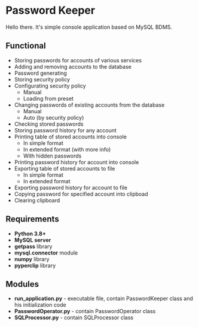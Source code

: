 # Password Keeper
Hello there. It's simple console application based on MySQL BDMS.
## Functional
* Storing passwords for accounts of various services
* Adding and removing accounts to the database
* Password generating
* Storing security policy
* Configurating security policy
   * Manual
   * Loading from preset 
* Changing passwords of existing accounts from the database
   * Manual
   * Auto (by security policy)
* Checking stored passwords
* Storing password history for any account
* Printing table of stored accounts into console
   * In simple format
   * In extended format (with more info)
   * With hidden passwords
* Printing password history for account into console
* Exporting table of stored accounts to file 
   * In simple format
   * In extended format
* Exporting password history for account to file
* Copying password for specified account into clipboad
* Clearing clipboard
## Requirements
* **Python 3.8+**
* **MySQL server**
* **getpass** library
* **mysql.connector** module
* **numpy** library
* **pyperclip** library
## Modules
* **run_application.py** - executable file, contain PasswordKeeper class and his initialization code
* **PasswordOperator.py** - contain PasswordOperator class
* **SQLProcessor.py** - contain SQLProcessor class
